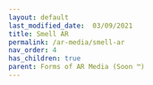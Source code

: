 ```yaml
---
layout: default
last_modified_date:  03/09/2021
title: Smell AR
permalink: /ar-media/smell-ar
nav_order: 4
has_children: true
parent: Forms of AR Media (Soon ™)
---
```


